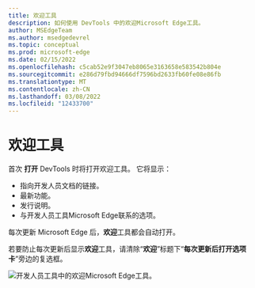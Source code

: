 ```yaml
---
title: 欢迎工具
description: 如何使用 DevTools 中的欢迎Microsoft Edge工具。
author: MSEdgeTeam
ms.author: msedgedevrel
ms.topic: conceptual
ms.prod: microsoft-edge
ms.date: 02/15/2022
ms.openlocfilehash: c5cab52e9f3047eb8065e3163658e583542b804e
ms.sourcegitcommit: e286d79fbd94666df7596bd2633fb60fe08e86fb
ms.translationtype: MT
ms.contentlocale: zh-CN
ms.lasthandoff: 03/08/2022
ms.locfileid: "12433700"
---
```

# <a name="welcome-tool"></a>欢迎工具

首次 **打开** DevTools 时将打开欢迎工具。  它将显示：

*  指向开发人员文档的链接。
*  最新功能。
*  发行说明。
*  与开发人员工具Microsoft Edge联系的选项。

每次更新 Microsoft Edge 后，**欢迎**工具都会自动打开。

若要防止每次更新后显示**欢迎**工具，请清除“**欢迎**”标题下“**每次更新后打开选项卡**”旁边的复选框。

![开发人员工具中的欢迎Microsoft Edge工具。](../media/welcome-tool.png)
